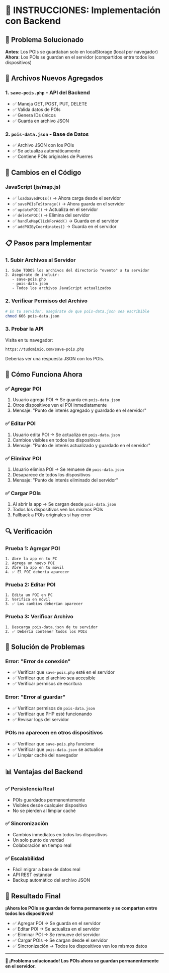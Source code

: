 # 🚀 INSTRUCCIONES: Implementación con Backend

## 🎯 **Problema Solucionado**

**Antes**: Los POIs se guardaban solo en localStorage (local por navegador)
**Ahora**: Los POIs se guardan en el servidor (compartidos entre todos los dispositivos)

## 📁 **Archivos Nuevos Agregados**

### **1. `save-pois.php`** - API del Backend
- ✅ Maneja GET, POST, PUT, DELETE
- ✅ Valida datos de POIs
- ✅ Genera IDs únicos
- ✅ Guarda en archivo JSON

### **2. `pois-data.json`** - Base de Datos
- ✅ Archivo JSON con los POIs
- ✅ Se actualiza automáticamente
- ✅ Contiene POIs originales de Puerres

## 🔧 **Cambios en el Código**

### **JavaScript (js/map.js)**
- ✅ `loadSavedPOIs()` → Ahora carga desde el servidor
- ✅ `savePOIsToStorage()` → Ahora guarda en el servidor
- ✅ `updatePOI()` → Actualiza en el servidor
- ✅ `deletePOI()` → Elimina del servidor
- ✅ `handleMapClickForAdd()` → Guarda en el servidor
- ✅ `addPOIByCoordinates()` → Guarda en el servidor

## 📋 **Pasos para Implementar**

### **1. Subir Archivos al Servidor**
```
1. Sube TODOS los archivos del directorio "evento" a tu servidor
2. Asegúrate de incluir:
   - save-pois.php
   - pois-data.json
   - Todos los archivos JavaScript actualizados
```

### **2. Verificar Permisos del Archivo**
```bash
# En tu servidor, asegúrate de que pois-data.json sea escribible
chmod 666 pois-data.json
```

### **3. Probar la API**
Visita en tu navegador:
```
https://tudominio.com/save-pois.php
```
Deberías ver una respuesta JSON con los POIs.

## 🎯 **Cómo Funciona Ahora**

### **✅ Agregar POI**
1. Usuario agrega POI → Se guarda en `pois-data.json`
2. Otros dispositivos ven el POI inmediatamente
3. Mensaje: "Punto de interés agregado y guardado en el servidor"

### **✅ Editar POI**
1. Usuario edita POI → Se actualiza en `pois-data.json`
2. Cambios visibles en todos los dispositivos
3. Mensaje: "Punto de interés actualizado y guardado en el servidor"

### **✅ Eliminar POI**
1. Usuario elimina POI → Se remueve de `pois-data.json`
2. Desaparece de todos los dispositivos
3. Mensaje: "Punto de interés eliminado del servidor"

### **✅ Cargar POIs**
1. Al abrir la app → Se cargan desde `pois-data.json`
2. Todos los dispositivos ven los mismos POIs
3. Fallback a POIs originales si hay error

## 🔍 **Verificación**

### **Prueba 1: Agregar POI**
```
1. Abre la app en tu PC
2. Agrega un nuevo POI
3. Abre la app en tu móvil
4. ✅ El POI debería aparecer
```

### **Prueba 2: Editar POI**
```
1. Edita un POI en PC
2. Verifica en móvil
3. ✅ Los cambios deberían aparecer
```

### **Prueba 3: Verificar Archivo**
```
1. Descarga pois-data.json de tu servidor
2. ✅ Debería contener todos los POIs
```

## 🚨 **Solución de Problemas**

### **Error: "Error de conexión"**
- ✅ Verificar que `save-pois.php` esté en el servidor
- ✅ Verificar que el archivo sea accesible
- ✅ Verificar permisos de escritura

### **Error: "Error al guardar"**
- ✅ Verificar permisos de `pois-data.json`
- ✅ Verificar que PHP esté funcionando
- ✅ Revisar logs del servidor

### **POIs no aparecen en otros dispositivos**
- ✅ Verificar que `save-pois.php` funcione
- ✅ Verificar que `pois-data.json` se actualice
- ✅ Limpiar caché del navegador

## 📊 **Ventajas del Backend**

### **✅ Persistencia Real**
- POIs guardados permanentemente
- Visibles desde cualquier dispositivo
- No se pierden al limpiar caché

### **✅ Sincronización**
- Cambios inmediatos en todos los dispositivos
- Un solo punto de verdad
- Colaboración en tiempo real

### **✅ Escalabilidad**
- Fácil migrar a base de datos real
- API REST estándar
- Backup automático del archivo JSON

## 🎯 **Resultado Final**

**¡Ahora los POIs se guardan de forma permanente y se comparten entre todos los dispositivos!**

- ✅ Agregar POI → Se guarda en el servidor
- ✅ Editar POI → Se actualiza en el servidor  
- ✅ Eliminar POI → Se remueve del servidor
- ✅ Cargar POIs → Se cargan desde el servidor
- ✅ Sincronización → Todos los dispositivos ven los mismos datos

---

**🎉 ¡Problema solucionado! Los POIs ahora se guardan permanentemente en el servidor.**

